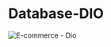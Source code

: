 # Database-DIO

![E-commerce - Dio](https://user-images.githubusercontent.com/86981163/190235686-1bcfefff-56a9-4778-bc4f-e37f74c00a01.png)
